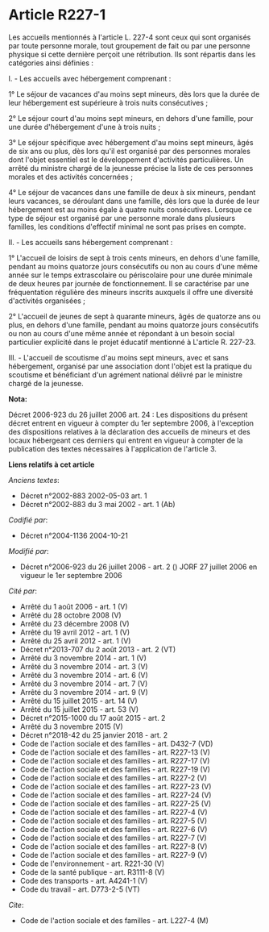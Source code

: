 # Article R227-1

Les accueils mentionnés à l'article L. 227-4 sont ceux qui sont organisés par toute personne morale, tout groupement de fait
ou par une personne physique si cette dernière perçoit une rétribution. Ils sont répartis dans les catégories ainsi
définies :

I. - Les accueils avec hébergement comprenant :

1° Le séjour de vacances d'au moins sept mineurs, dès lors que la durée de leur hébergement est supérieure à trois nuits
consécutives ;

2° Le séjour court d'au moins sept mineurs, en dehors d'une famille, pour une durée d'hébergement d'une à trois nuits ;

3° Le séjour spécifique avec hébergement d'au moins sept mineurs, âgés de six ans ou plus, dès lors qu'il est organisé par
des personnes morales dont l'objet essentiel est le développement d'activités particulières. Un arrêté du ministre chargé de
la jeunesse précise la liste de ces personnes morales et des activités concernées ;

4° Le séjour de vacances dans une famille de deux à six mineurs, pendant leurs vacances, se déroulant dans une famille, dès
lors que la durée de leur hébergement est au moins égale à quatre nuits consécutives. Lorsque ce type de séjour est organisé
par une personne morale dans plusieurs familles, les conditions d'effectif minimal ne sont pas prises en compte.

II. - Les accueils sans hébergement comprenant :

1° L'accueil de loisirs de sept à trois cents mineurs, en dehors d'une famille, pendant au moins quatorze jours consécutifs
ou non au cours d'une même année sur le temps extrascolaire ou périscolaire pour une durée minimale de deux heures par
journée de fonctionnement. Il se caractérise par une fréquentation régulière des mineurs inscrits auxquels il offre une
diversité d'activités organisées ;

2° L'accueil de jeunes de sept à quarante mineurs, âgés de quatorze ans ou plus, en dehors d'une famille, pendant au moins
quatorze jours consécutifs ou non au cours d'une même année et répondant à un besoin social particulier explicité dans le
projet éducatif mentionné à L'article R. 227-23.

III. - L'accueil de scoutisme d'au moins sept mineurs, avec et sans hébergement, organisé par une association dont l'objet
est la pratique du scoutisme et bénéficiant d'un agrément national délivré par le ministre chargé de la jeunesse.

**Nota:**

Décret 2006-923 du 26 juillet 2006 art. 24 : Les dispositions du présent décret entrent en vigueur à compter du 1er septembre
2006, à l'exception des dispositions relatives à la déclaration des accueils de mineurs et des locaux hébergeant ces derniers
qui entrent en vigueur à compter de la publication des textes nécessaires à l'application de l'article 3.

**Liens relatifs à cet article**

_Anciens textes_:

  - Décret n°2002-883 2002-05-03 art. 1
  - Décret n°2002-883 du 3 mai 2002 - art. 1 (Ab)

_Codifié par_:

  - Décret n°2004-1136 2004-10-21

_Modifié par_:

  - Décret n°2006-923 du 26 juillet 2006 - art. 2 () JORF 27 juillet 2006 en vigueur le 1er septembre 2006

_Cité par_:

  - Arrêté du 1 août 2006 - art. 1 (V)
  - Arrêté du 28 octobre 2008 (V)
  - Arrêté du 23 décembre 2008 (V)
  - Arrêté du 19 avril 2012 - art. 1 (V)
  - Arrêté du 25 avril 2012 - art. 1 (V)
  - Décret n°2013-707 du 2 août 2013 - art. 2 (VT)
  - Arrêté du 3 novembre 2014 - art. 1 (V)
  - Arrêté du 3 novembre 2014 - art. 3 (V)
  - Arrêté du 3 novembre 2014 - art. 6 (V)
  - Arrêté du 3 novembre 2014 - art. 7 (V)
  - Arrêté du 3 novembre 2014 - art. 9 (V)
  - Arrêté du 15 juillet 2015 - art. 14 (V)
  - Arrêté du 15 juillet 2015 - art. 53 (V)
  - Décret n°2015-1000 du 17 août 2015 - art. 2
  - Arrêté du 3 novembre 2015 (V)
  - Décret n°2018-42 du 25 janvier 2018 - art. 2
  - Code de l'action sociale et des familles - art. D432-7 (VD)
  - Code de l'action sociale et des familles - art. R227-13 (V)
  - Code de l'action sociale et des familles - art. R227-17 (V)
  - Code de l'action sociale et des familles - art. R227-19 (V)
  - Code de l'action sociale et des familles - art. R227-2 (V)
  - Code de l'action sociale et des familles - art. R227-23 (V)
  - Code de l'action sociale et des familles - art. R227-24 (V)
  - Code de l'action sociale et des familles - art. R227-25 (V)
  - Code de l'action sociale et des familles - art. R227-4 (V)
  - Code de l'action sociale et des familles - art. R227-5 (V)
  - Code de l'action sociale et des familles - art. R227-6 (V)
  - Code de l'action sociale et des familles - art. R227-7 (V)
  - Code de l'action sociale et des familles - art. R227-8 (V)
  - Code de l'action sociale et des familles - art. R227-9 (V)
  - Code de l'environnement - art. R221-30 (V)
  - Code de la santé publique - art. R3111-8 (V)
  - Code des transports - art. A4241-1 (V)
  - Code du travail - art. D773-2-5 (VT)

_Cite_:

  - Code de l'action sociale et des familles - art. L227-4 (M)
